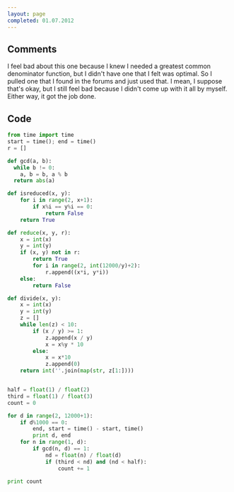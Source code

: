 ```yaml
---
layout: page
completed: 01.07.2012
---
```


## Comments

I feel bad about this one because I knew I needed a greatest common denominator
function, but I didn't have one that I felt was optimal. So I pulled one that I
found in the forums and just used that. I mean, I suppose that's okay, but I
still feel bad because I didn't come up with it all by myself. Either way, it
got the job done.

## Code

```python
from time import time
start = time(); end = time()
r = []

def gcd(a, b):
  while b != 0:
    a, b = b, a % b
  return abs(a)

def isreduced(x, y):
	for i in range(2, x+1):
		if x%i == y%i == 0:
			return False
	return True

def reduce(x, y, r):
	x = int(x)
	y = int(y)
	if (x, y) not in r:
		return True
		for i in range(2, int(12000/y)+2):
			r.append((x*i, y*i))
	else:
		return False

def divide(x, y):
	x = int(x)
	y = int(y)
	z = []
	while len(z) < 10:
		if (x / y) >= 1:
			z.append(x / y)
			x = x%y * 10
		else:
			x = x*10
			z.append(0)
	return int(''.join(map(str, z[1:])))


half = float(1) / float(2)
third = float(1) / float(3)
count = 0

for d in range(2, 12000+1):
	if d%1000 == 0: 
		end, start = time() - start, time()
		print d, end
	for n in range(1, d):
		if gcd(n, d) == 1:
			nd = float(n) / float(d)
			if (third < nd) and (nd < half):
				count += 1

print count
```
